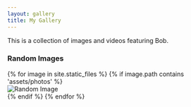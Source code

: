 ```yaml
---
layout: gallery
title: My Gallery
---
```


This is a collection of images and videos featuring Bob.

### Random Images

<div class="gallery">
  {% for image in site.static_files %}
    {% if image.path contains 'assets/photos' %}
      <div class="gallery-item">
        <img src="{{ image.path }}" alt="Random Image">
      </div>
    {% endif %}
  {% endfor %}
</div>
